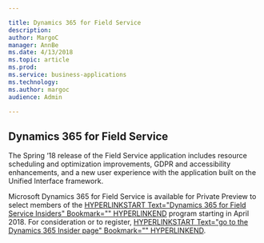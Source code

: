 ```yaml
---

title: Dynamics 365 for Field Service
description: 
author: MargoC
manager: AnnBe
ms.date: 4/13/2018
ms.topic: article
ms.prod: 
ms.service: business-applications
ms.technology: 
ms.author: margoc
audience: Admin

---
```

Dynamics 365 for Field Service
------------------------------



The Spring ‘18 release of the Field Service application includes resource
scheduling and optimization improvements, GDPR and accessibility enhancements,
and a new user experience with the application built on the Unified Interface
framework.

Microsoft Dynamics 365 for Field Service is available for Private Preview to
select members of the [HYPERLINKSTART Text="Dynamics 365 for Field Service
Insiders" Bookmark=""
HYPERLINKEND](https://experience.dynamics.com/insider/campaign/?id=8c9d1220-6ec9-e711-8131-e0071b6ad011)
program starting in April 2018. For consideration or to register,
[HYPERLINKSTART Text="go to the Dynamics 365 Insider page" Bookmark=""
HYPERLINKEND](https://experience.dynamics.com/insider/).
